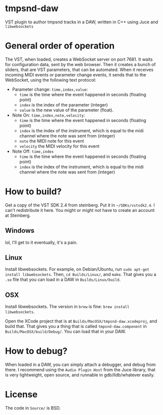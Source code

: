 # tmpsnd-daw

VST plugin to author tmpsnd tracks in a DAW, written in C++ using Juce and `libwebsockets`

# General order of operation

The VST, when loaded, creates a WebSocket server on port 7681. It waits for
configuration data, sent by the web browser. Then it creates a bunch of sliders,
that are VST parameters, that can be automated. When it receives incoming MIDI
events or parameter change events, it sends that to the WebSocket, using the
following text protocol:

- Parameter change: `time,index,value`:
   * `time` is the time where the event happened in seconds (floating point)
   * `index` is the index of the parameter (integer)
   * `value` is the new value of the parameter (float).
- Note On: `time,index,note,velocity`:
   * `time` is the time where the event happened in seconds (floating point)
   * `index` is the index of the instrument, which is equal to the midi channel
     where the note was sent from (integer)
   * `note` the MIDI note for this event
   * `velocity` the MIDI velocity for this event
- Note Off: `time,index`
   * `time` is the time where the event happened in seconds (floating point)
   * `index` is the index of the instrument, which is equal to the midi channel
  where the note was sent from (integer)

# How to build?

Get a copy of the VST SDK 2.4 from steinberg. Put it in `~/SDKs/vstsdk2.4`. I
can't redistribute it here. You might or might not have to create an account at
Steinberg.

## Windows

lol, I'll get to it eventually, it's a pain.

## Linux

Install libwebsockets. For example, on Debian/Ubuntu, run `sudo apt-get install
libwebsockets`. Then, `cd Builds/Linux/`, and `make`. That gives you a `.so`
file that you can load in a DAW in `Builds/Linux/build`.

## OSX

Install libwebsockets. The version in `brew` is fine:
`brew install libwebsockets`.

Open the XCode project that is at `Builds/MacOSX/tmpsnd-daw.xcodeproj`, and
build that. That gives you a thing that is called `tmpsnd-daw.component` in
`Builds/MacOSX/build/Debug/`. You can load that in your DAW.

# How to debug?

When loaded in a DAW, you can simply attach a debugger, and debug from there. I
recommend using the `Audio Plugin Host` from the Juce library, that is very
lightweight, open source, and runnable in gdb/lldb/whatever easily.

# License
The code in `Source/` is BSD.
